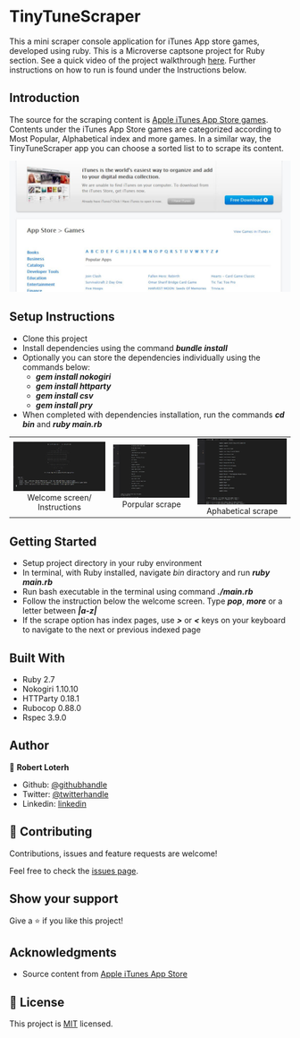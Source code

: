 # TinyTuneScraper
This a mini scraper console application for iTunes App store games, developed using ruby. This is a Microverse captsone project for Ruby section. See a quick video of the project walkthrough [here](https://www.loom.com/share/efecaf78d234412fb2a0e8d3b3113e3b). Further instructions on how to run is found under the Instructions below.

## Introduction
The source for the scraping content is [Apple iTunes App Store games](https://apps.apple.com/us/genre/ios-games/id6014). Contents under the iTunes App Store games are categorized according to Most Popular, Alphabetical index and more games. In a similar way, the TinyTuneScraper app you can choose a sorted list to to scrape its content.


<p align="center">
  <img src="assets/screenshot_1.jpg">
</p>


## Setup Instructions

- Clone this project
- Install dependencies using the command **_bundle install_**
- Optionally you can store the dependencies individually using the commands below:
  - **_gem install nokogiri_**
  - **_gem install httparty_**
  - **_gem install csv_**
  - **_gem install pry_**
- When completed with dependencies installation, run the commands **_cd bin_** and **_ruby main.rb_**

| | | |
|:-------------------------:|:-------------------------:|:-------------------------:|
|<img width="800" alt="Welcome screen screenshot" src="assets/screenshot_2.jpg">  Welcome screen/ Instructions |  <img width="800" alt="Porpular scrape screenshot" src="assets/screenshot_3.jpg">Porpular scrape|<img width="800" alt="Aphabetical scrape screenshot" src="assets/screenshot_4.jpg"> Aphabetical scrape |

## Getting Started
- Setup project directory in your ruby environment
- In terminal, with Ruby installed, navigate *bin* diractory and run **_ruby main.rb_**
- Run bash executable in the terminal using command **_./main.rb_**
- Follow the instruction below the welcome screen. Type **_pop_**, **_more_** or a letter between **_|a-z|_**
- If the scrape option has index pages, use **_>_** or **_<_** keys on your keyboard to navigate to the next or previous indexed page

## Built With

- Ruby 2.7
- Nokogiri 1.10.10
- HTTParty 0.18.1
- Rubocop 0.88.0
- Rspec 3.9.0

## Author
👤 **Robert Loterh**

- Github: [@githubhandle](https://github.com/rloterh )
- Twitter: [@twitterhandle](https://twitter.com/RLoterh )
- Linkedin: [linkedin](https://www.linkedin.com/in/robert-loterh-30b265135/)

## 🤝 Contributing

Contributions, issues and feature requests are welcome!

Feel free to check the [issues page](issues/).

## Show your support

Give a ⭐️ if you like this project!

## Acknowledgments

- Source content from [Apple iTunes App Store](https://apps.apple.com)

## 📝 License

This project is [MIT](lic.url) licensed.

